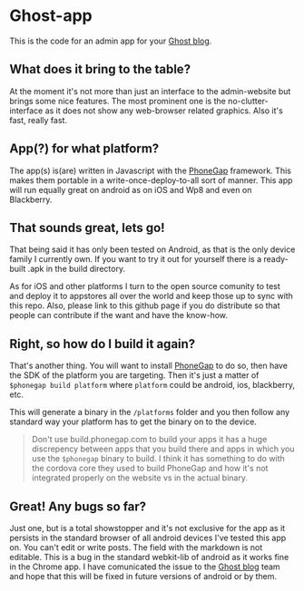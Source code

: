 Ghost-app
=========

This is the code for an admin app for your [Ghost blog](http://ghost.org).

What does it bring to the table?
-------------
At the moment it's not more than just an interface to the admin-website but brings some nice features. The most prominent one is the no-clutter-interface as it does not show any web-browser related graphics. Also it's fast, really fast.

App(?) for what platform?
-------------
The app(s) is(are) written in Javascript with the [PhoneGap](http://phonegap.com/) framework. This makes them portable in a write-once-deploy-to-all sort of manner. This app will run equally great on android as on iOS and Wp8 and even on Blackberry. 

That sounds great, lets go! 
-------------
That being said it has only been tested on Android, as that is the only device family I currently own. 
If you want to try it out for yourself there is a ready-built .apk in the build directory. 

As for iOS and other platforms I turn to the open source comunity to test and deploy it to appstores all over the world and keep those up to sync with this repo. Also, please link to this github page if you do distribute so that people can contribute if the want and have the know-how.

Right, so how do I build it again?
-------------
That's another thing. You will want to install [PhoneGap](http://phonegap.com/) to do so, then have the SDK of the platform you are targeting. Then it's just a matter of ```$phonegap build platform``` where ```platform``` could be android, ios, blackberry, etc.

This will generate a binary in the ```/platforms``` folder and you then follow any standard way your platform has to get the binary on to the device.

> Don't use build.phonegap.com to build your apps it has a huge discrepency between apps that you build there and apps in which you use the ```$phonegap``` binary to build. I think it has something to do with the cordova core they used to build PhoneGap and how it's not integrated properly on the website vs in the actual binary.  

Great! Any bugs so far?
------------
Just one, but is a total showstopper and it's not exclusive for the app as it persists in the standard browser of all android devices I've tested this app on. You can't edit or write posts. The field with the markdown is not editable. This is a bug in the standard webkit-lib of android as it works fine in the Chrome app. I have comunicated the issue to the [Ghost blog](http://ghost.org) team and hope that this will be fixed in future versions of android or by them. 

